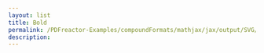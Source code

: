 ```yaml
---
layout: list
title: Bold
permalink: /PDFreactor-Examples/compoundFormats/mathjax/jax/output/SVG/fonts/TeX/Fraktur/Bold/
description: 
---
```





